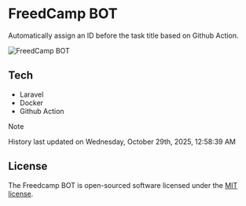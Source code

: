 # FreedCamp BOT

Automatically assign an ID before the task title based on Github Action.

![FreedCamp BOT](https://repository-images.githubusercontent.com/737932867/7d34798b-2680-471c-b089-a78a718d3d6a)

## Tech

- Laravel
- Docker
- Github Action

> [!NOTE]  
> History last updated on Wednesday, October 29th, 2025, 12:58:39 AM

## License

The Freedcamp BOT is open-sourced software licensed under the [MIT license](https://opensource.org/licenses/MIT).
